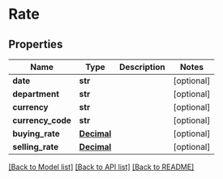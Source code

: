 # Rate

## Properties
Name | Type | Description | Notes
------------ | ------------- | ------------- | -------------
**date** | **str** |  | [optional] 
**department** | **str** |  | [optional] 
**currency** | **str** |  | [optional] 
**currency_code** | **str** |  | [optional] 
**buying_rate** | [**Decimal**](Decimal.md) |  | [optional] 
**selling_rate** | [**Decimal**](Decimal.md) |  | [optional] 

[[Back to Model list]](../README.md#documentation-for-models) [[Back to API list]](../README.md#documentation-for-api-endpoints) [[Back to README]](../README.md)


